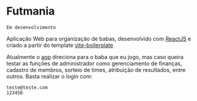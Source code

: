 # Futmania

```
Em desenvolvimento
```

Aplicação Web para organização de babas, desenvolvido com [ReactJS](https://react.dev/) e criado a partir do template [vite-boilerplate](ttps://github.com/diasjoaovitor/vite-boilerplate)

Atualmente o [app](https://futmania.netlify.app/) direciona para o baba que eu jogo, mas caso queira testar as funções de administrador como gerenciamento de finanças, cadastro de membros, sorteio de times, atribuição de resultados, entre outros. Basta realizar o login com:

```
teste@teste.com
123456
```
